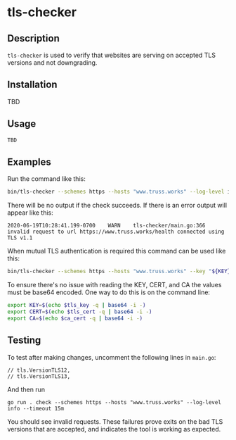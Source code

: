 # tls-checker

## Description

`tls-checker` is used to verify that websites are serving on accepted TLS versions and not downgrading.

## Installation

TBD

## Usage

```sh
TBD
```

## Examples

Run the command like this:

```sh
bin/tls-checker --schemes https --hosts "www.truss.works" --log-level info --timeout 15m
```

There will be no output if the check succeeds. If there is an error output will appear like this:

```text
2020-06-19T10:28:41.199-0700    WARN    tls-checker/main.go:366 invalid request to url https://www.truss.works/health connected using TLS v1.1
```

When mutual TLS authentication is required this command can be used like this:

```sh
bin/tls-checker --schemes https --hosts "www.truss.works" --key "${KEY}" --cert "${CERT}" --ca "${CA}" --log-level info --timeout 15m
```

To ensure there's no issue with reading the KEY, CERT, and CA the values must be base64 encoded. One way to do this is
on the command line:

```sh
export KEY=$(echo $tls_key -q | base64 -i -)
export CERT=$(echo $tls_cert -q | base64 -i -)
export CA=$(echo $ca_cert -q | base64 -i -)
```

## Testing

To test after making changes, uncomment the following lines in `main.go`:

```Golang
// tls.VersionTLS12,
// tls.VersionTLS13,
```

And then run

```Golang
go run . check --schemes https --hosts "www.truss.works" --log-level info --timeout 15m
```

You should see invalid requests. These failures prove exits on the bad TLS versions that are accepted, and indicates the tool is working as expected.

